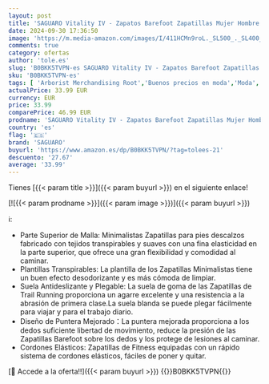 ```yaml
---
layout: post
title: 'SAGUARO Vitality IV - Zapatos Barefoot Zapatillas Mujer Hombre Minimalistas Zapatillas de Barefoot Calzado para Wide Tox Box Naranja Gigantes Gr.37'
date: 2024-09-30 17:36:50
image: 'https://m.media-amazon.com/images/I/411HCMn9roL._SL500_._SL400_.jpg'
comments: true
category: ofertas
author: 'tole.es'
slug: 'B0BKK5TVPN-es SAGUARO Vitality IV - Zapatos Barefoot Zapatillas Mujer...'
sku: 'B0BKK5TVPN-es'
tags: [ 'Arborist Merchandising Root','Buenos precios en moda','Moda','Moda Hombre','Self Service','Shoes','Shoes BF','Special Features Stores','c8538d25-3af9-48d3-aeff-5f3ce5572a36_0','c8538d25-3af9-48d3-aeff-5f3ce5572a36_7101','c8538d25-3af9-48d3-aeff-5f3ce5572a36_7601','c8538d25-3af9-48d3-aeff-5f3ce5572a36_8701','other BF','saguaro','zapatos','🇪🇸', ]
actualPrice: 33.99 EUR
currency: EUR
price: 33.99
comparePrice: 46.99 EUR
prodname: 'SAGUARO Vitality IV - Zapatos Barefoot Zapatillas Mujer Hombre Minimalistas Zapatillas de Barefoot Calzado para Wide Tox Box Naranja Gigantes Gr.37'
country: 'es'
flag: '🇪🇸'
brand: 'SAGUARO'
buyurl: 'https://www.amazon.es/dp/B0BKK5TVPN/?tag=tolees-21'
descuento: '27.67'
average: '33.99'
---
```


Tienes [{{< param title >}}]({{< param buyurl >}}) en el siguiente enlace!

[![{{< param prodname >}}]({{< param image >}})]({{< param buyurl >}})

ℹ️:

- Parte Superior de Malla: Minimalistas Zapatillas para pies descalzos fabricado con tejidos transpirables y suaves con una fina elasticidad en la parte superior, que ofrece una gran flexibilidad y comodidad al caminar.
- Plantillas Transpirables: La plantilla de los Zapatillas Minimalistas tiene un buen efecto desodorizante y es más cómoda de limpiar.
- Suela Antideslizante y Plegable: La suela de goma de las Zapatillas de Trail Running proporciona un agarre excelente y una resistencia a la abrasión de primera clase.La suela blanda se puede plegar fácilmente para viajar y para el trabajo diario.
- Diseño de Puntera Mejorado：La puntera mejorada proporciona a los dedos suficiente libertad de movimiento, reduce la presión de las Zapatillas Barefoot sobre los dedos y los protege de lesiones al caminar.
- Cordones Elásticos: Zapatillas de Fitness equipadas con un rápido sistema de cordones elásticos, fáciles de poner y quitar.

[🛒 Accede a la oferta!!]({{< param buyurl >}})
{{<world>}}B0BKK5TVPN{{</world>}}

